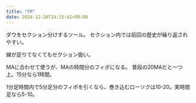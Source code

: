```yaml
---
title: "FR"
date: 2024-12-20T14:15:42+09:00
---
```

ダウをセクション分けするツール。
セクション内では前回の歴史が繰り返されやすい。

線が足りてなくてもセクション扱い。


MAに合わせて使うが、MAの時間分のフィボになる。
普段の20MAだと一つ上。15分なら1時間。

1分足時間内で5分足分のフィボを引くなら、巻き込むローソクは10-20。実時間足なら5-10。
